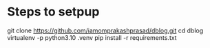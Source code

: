 # Steps to setpup
git clone https://github.com/iamomprakashprasad/dblog.git
cd dblog
virtualenv -p python3.10 .venv
pip install -r requirements.txt
